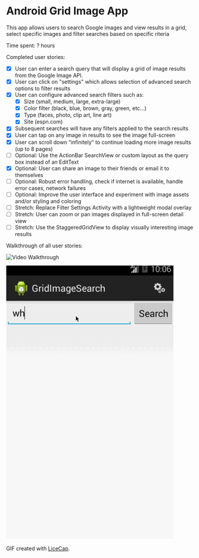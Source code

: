 # Android Grid Image App

This app allows users to search Google images and view results in a grid, select specific images and filter searches based on specific riteria

Time spent: ? hours

Completed user stories:

 * [x] User can enter a search query that will display a grid of image results from the Google Image API.
 * [x] User can click on "settings" which allows selection of advanced search options to filter results
 * [x] User can configure advanced search filters such as:
   * [x] Size (small, medium, large, extra-large)
   * [x] Color filter (black, blue, brown, gray, green, etc...)
   * [x] Type (faces, photo, clip art, line art)
   * [x] Site (espn.com)
 * [x] Subsequent searches will have any filters applied to the search results
 * [x] User can tap on any image in results to see the image full-screen
 * [x] User can scroll down “infinitely” to continue loading more image results (up to 8 pages)
 * [ ] Optional: Use the ActionBar SearchView or custom layout as the query box instead of an EditText
 * [x] Optional: User can share an image to their friends or email it to themselves
 * [ ] Optional: Robust error handling, check if internet is available, handle error cases, network failures
 * [ ] Optional: Improve the user interface and experiment with image assets and/or styling and coloring
 * [ ] Stretch: Replace Filter Settings Activity with a lightweight modal overlay
 * [ ] Stretch: User can zoom or pan images displayed in full-screen detail view
 * [ ] Stretch: Use the StaggeredGridView to display visually interesting image results

Walkthrough of all user stories:

![Video Walkthrough](demo.gif)

![Email feature](demo2.gif)

GIF created with [LiceCap](http://www.cockos.com/licecap/).
